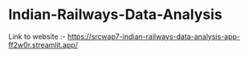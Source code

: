 # Indian-Railways-Data-Analysis

Link to website :- https://srcwap7-indian-railways-data-analysis-app-ff2w0r.streamlit.app/
